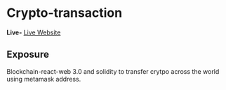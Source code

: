 # Crypto-transaction
**Live-** [Live Website](https://krypt110.netlify.app/) 

## Exposure
Blockchain-react-web 3.0 and solidity to transfer crytpo across the world using metamask address.
